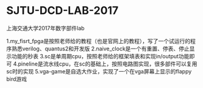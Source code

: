 # SJTU-DCD-LAB-2017
上海交通大学2017年数字部件lab

1.my_fisrt_fpga是按照老师给的教程（也是官网上的教程），写了一个试运行的程序熟悉verilog、quantus2和开发版
2.naive_clock是一个有重置、停表、停止显示功能的秒表
3.sc是单周期cpu，按照老师给的框架填表和实现in/output功能即可
4.pineline是流水线cpu，在sc的基础上，按照电路图实现，很多部件可以复用sc时的实现
5.vga-game是自选大作业，实现了一个在vga屏幕上显示的flappy bird游戏
